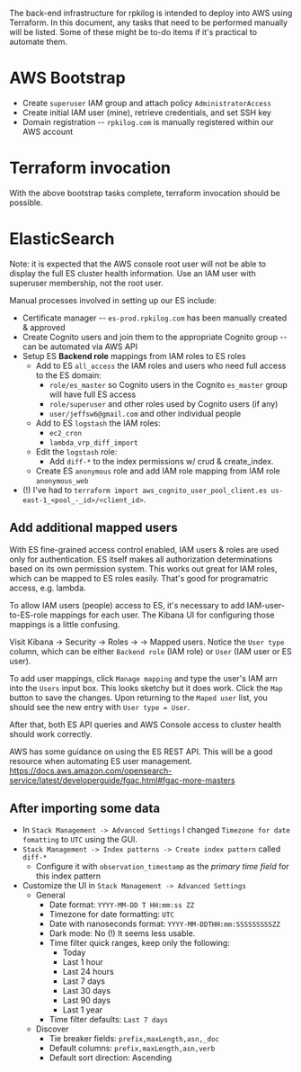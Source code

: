 The back-end infrastructure for rpkilog is intended to deploy into AWS using Terraform.  In this document,
any tasks that need to be performed manually will be listed.  Some of these might be to-do items
if it's practical to automate them.

# AWS Bootstrap

* Create `superuser` IAM group and attach policy `AdministratorAccess`
* Create initial IAM user (mine), retrieve credentials, and set SSH key
* Domain registration -- `rpkilog.com` is manually registered within our AWS account

# Terraform invocation

With the above bootstrap tasks complete, terraform invocation should be possible.

# ElasticSearch

Note: it is expected that the AWS console root user will not be able to display the full ES cluster health
information.  Use an IAM user with superuser membership, not the root user.

Manual processes involved in setting up our ES include:

* Certificate manager -- `es-prod.rpkilog.com` has been manually created & approved
* Create Cognito users and join them to the appropriate Cognito group -- can be automated via AWS API
* Setup ES **Backend role** mappings from IAM roles to ES roles
    * Add to ES `all_access` the IAM roles and users who need full access to the ES domain:
        * `role/es_master` so Cognito users in the Cognito `es_master` group will have full ES access
        * `role/superuser` and other roles used by Cognito users (if any)
        * `user/jeffsw6@gmail.com` and other individual people
    * Add to ES `logstash` the IAM roles:
        * `ec2_cron`
        * `lambda_vrp_diff_import`
    * Edit the `logstash` role:
        * Add `diff-*` to the index permissions w/ crud & create_index.
    * Create ES `anonymous` role and add IAM role mapping from IAM role `anonymous_web`
* (!) I've had to `terraform import aws_cognito_user_pool_client.es us-east-1_<pool_-_id>/<client_id>`.

## Add additional mapped users

With ES fine-grained access control enabled, IAM users & roles are used only for authentication.  ES
itself makes all authorization determinations based on its own permission system.  This works out great
for IAM roles, which can be mapped to ES roles easily.  That's good for programatric access, e.g. lambda.

To allow IAM users (people) access to ES, it's necessary to add IAM-user-to-ES-role mappings for each
user.  The Kibana UI for configuring those mappings is a little confusing.

Visit Kibana -> Security -> Roles -> <role name> -> Mapped users.  Notice the `User type` column, which
can be either `Backend role` (IAM role) or `User` (IAM user or ES user).

To add user mappings, click `Manage mapping` and type the user's IAM arn into the `Users` input box.  This looks
sketchy but it does work.  Click the `Map` button to save the changes.  Upon returning to the `Maped user`
list, you should see the new entry with `User type = User`.

After that, both ES API queries and AWS Console access to cluster health should work correctly.

AWS has some guidance on using the ES REST API.  This will be a good resource when automating ES user
management.  https://docs.aws.amazon.com/opensearch-service/latest/developerguide/fgac.html#fgac-more-masters

## After importing some data

* In `Stack Management -> Advanced Settings` I changed `Timezone for date fomatting` to `UTC` using the GUI.
* `Stack Management -> Index patterns -> Create index pattern` called `diff-*`
    * Configure it with `observation_timestamp` as the *primary time field* for this index pattern
* Customize the UI in `Stack Management -> Advanced Settings`
    * General
        * Date format: `YYYY-MM-DD T HH:mm:ss ZZ`
        * Timezone for date formatting: `UTC`
        * Date with nanoseconds format: `YYYY-MM-DDTHH:mm:SSSSSSSSSZZ`
        * Dark mode: No (!) It seems less usable.
        * Time filter quick ranges, keep only the following:
            * Today
            * Last 1 hour
            * Last 24 hours
            * Last 7 days
            * Last 30 days
            * Last 90 days
            * Last 1 year
        * Time filter defaults: `Last 7 days`
    * Discover
        * Tie breaker fields: `prefix,maxLength,asn,_doc`
        * Default columns: `prefix,maxLength,asn,verb`
        * Default sort direction: Ascending

